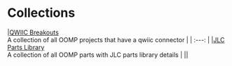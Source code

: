 



# Collections
  

|[QWIIC Breakouts](oomlout_OOMP_collections_V2/COLLECTION/CONN/QWIIC/STAN/01/COLLECTION.md)  
A collection of all OOMP projects that have a qwiic connector  |
| :---: |
|[JLC Parts Library](oomlout_OOMP_collections_V2/COLLECTION/PARTL/JLCC/BASIC/01/COLLECTION.md)  
A collection of all OOMP parts with JLC parts library details  |
||
